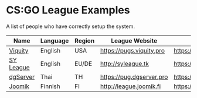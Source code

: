# CS:GO League Examples
A list of people who have correctly setup the system.

| Name | Language | Region | League Website | Discord |
|------|----------|--------|---------|---------|
| [Viquity](https://viquity.pro/) | English | USA | https://pugs.viquity.pro | https://discord.gg/PEsxr37 |
| [SY League](http://syleague.tk) | English | EU/DE | http://syleague.tk | https://discord.gg/9uYJ5J7 |
| [dgServer](https://pug.dgserver.pro) | Thai | TH | https://pug.dgserver.pro | https://discord.gg/JrPuEgb |
| [Joomik](http://league.joomik.fi) | Finnish | FI | http://league.joomik.fi | https://discord.gg/pYtZfGS |
